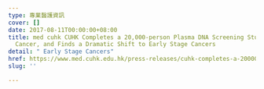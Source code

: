 ```yaml
---
type: 專業醫護資訊
cover: []
date: 2017-08-11T00:00:00+08:00
title: med cuhk CUHK Completes a 20,000-person Plasma DNA Screening Study of Nasopharyngeal
  Cancer, and Finds a Dramatic Shift to Early Stage Cancers
detail: " Early Stage Cancers"
href: https://www.med.cuhk.edu.hk/press-releases/cuhk-completes-a-20000-person-plasma-dna-screening-study-of-nasopharyngeal-cancer-and-finds-a-dramatic-shift-to-early-stage-cancers
slug: ''

---
```


